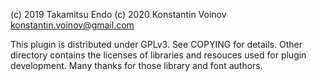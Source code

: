 (c) 2019 Takamitsu Endo
(c) 2020 Konstantin Voinov <konstantin.voinov@gmail.com>

This plugin is distributed under GPLv3. See COPYING for details. Other directory contains the licenses of libraries and resouces used for plugin development. Many thanks for those library and font authors.
